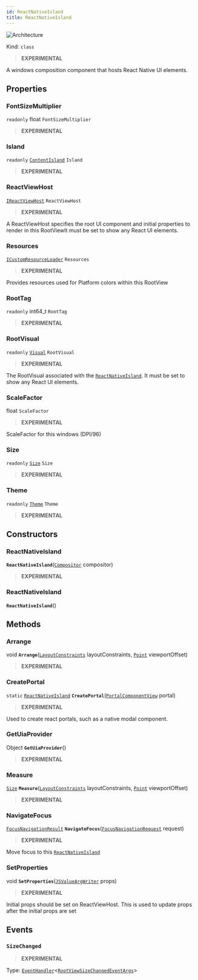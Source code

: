 ```yaml
---
id: ReactNativeIsland
title: ReactNativeIsland
---
```


![Architecture](https://img.shields.io/badge/architecture-new_only-blue)

Kind: `class`

> **EXPERIMENTAL**

A windows composition component that hosts React Native UI elements.

## Properties
### FontSizeMultiplier
`readonly`  float `FontSizeMultiplier`

> **EXPERIMENTAL**

### Island
`readonly`  [`ContentIsland`](https://learn.microsoft.com/windows/windows-app-sdk/api/winrt/Microsoft.UI.Content.ContentIsland) `Island`

> **EXPERIMENTAL**

### ReactViewHost
 [`IReactViewHost`](IReactViewHost) `ReactViewHost`

> **EXPERIMENTAL**

A ReactViewHost specifies the root UI component and initial properties to render in this RootViewIt must be set to show any React UI elements.

### Resources
 [`ICustomResourceLoader`](ICustomResourceLoader) `Resources`

> **EXPERIMENTAL**

Provides resources used for Platform colors within this RootView

### RootTag
`readonly`  int64_t `RootTag`

> **EXPERIMENTAL**

### RootVisual
`readonly`  [`Visual`](https://learn.microsoft.com/windows/windows-app-sdk/api/winrt/Microsoft.UI.Composition.Visual) `RootVisual`

> **EXPERIMENTAL**

The RootVisual associated with the [`ReactNativeIsland`](ReactNativeIsland). It must be set to show any React UI elements.

### ScaleFactor
 float `ScaleFactor`

> **EXPERIMENTAL**

ScaleFactor for this windows (DPI/96)

### Size
`readonly`  [`Size`](https://docs.microsoft.com/uwp/api/Windows.Foundation.Size) `Size`

> **EXPERIMENTAL**

### Theme
`readonly`  [`Theme`](Theme) `Theme`

> **EXPERIMENTAL**

## Constructors
### ReactNativeIsland
 **`ReactNativeIsland`**([`Compositor`](https://learn.microsoft.com/windows/windows-app-sdk/api/winrt/Microsoft.UI.Composition.Compositor) compositor)

> **EXPERIMENTAL**

### ReactNativeIsland
 **`ReactNativeIsland`**()

## Methods
### Arrange
void **`Arrange`**([`LayoutConstraints`](LayoutConstraints) layoutConstraints, [`Point`](https://docs.microsoft.com/uwp/api/Windows.Foundation.Point) viewportOffset)

> **EXPERIMENTAL**

### CreatePortal
`static` [`ReactNativeIsland`](ReactNativeIsland) **`CreatePortal`**([`PortalComponentView`](PortalComponentView) portal)

> **EXPERIMENTAL**

Used to create react portals, such as a native modal component.

### GetUiaProvider
Object **`GetUiaProvider`**()

> **EXPERIMENTAL**

### Measure
[`Size`](https://docs.microsoft.com/uwp/api/Windows.Foundation.Size) **`Measure`**([`LayoutConstraints`](LayoutConstraints) layoutConstraints, [`Point`](https://docs.microsoft.com/uwp/api/Windows.Foundation.Point) viewportOffset)

> **EXPERIMENTAL**

### NavigateFocus
[`FocusNavigationResult`](FocusNavigationResult) **`NavigateFocus`**([`FocusNavigationRequest`](FocusNavigationRequest) request)

> **EXPERIMENTAL**

Move focus to this [`ReactNativeIsland`](ReactNativeIsland)

### SetProperties
void **`SetProperties`**([`JSValueArgWriter`](JSValueArgWriter) props)

> **EXPERIMENTAL**

Initial props should be set on ReactViewHost. This is used to update props after the initial props are set

## Events
### `SizeChanged`
> **EXPERIMENTAL**

Type: [`EventHandler`](https://docs.microsoft.com/uwp/api/Windows.Foundation.EventHandler-1)<[`RootViewSizeChangedEventArgs`](RootViewSizeChangedEventArgs)>
